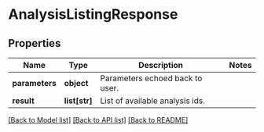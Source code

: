 # AnalysisListingResponse

## Properties
Name | Type | Description | Notes
------------ | ------------- | ------------- | -------------
**parameters** | **object** | Parameters echoed back to user. | 
**result** | **list[str]** | List of available analysis ids. | 

[[Back to Model list]](../README.md#documentation-for-models) [[Back to API list]](../README.md#documentation-for-api-endpoints) [[Back to README]](../README.md)

